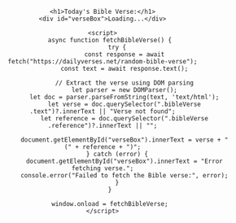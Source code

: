 <!DOCTYPE html>
<html lang="en">
<head>
    <meta charset="UTF-8">
    <meta name="viewport" content="width=device-width, initial-scale=1.0">
    <title>Daily Bible Verse</title>
    <style>
        body { font-family: Arial, sans-serif; text-align: center; padding: 50px; }
        #verseBox { font-size: 24px; font-weight: bold; margin-top: 20px; }
    </style>
</head>
<body>

    <h1>Today's Bible Verse:</h1>
    <div id="verseBox">Loading...</div>

    <script>
        async function fetchBibleVerse() {
            try {
                const response = await fetch("https://dailyverses.net/random-bible-verse");
                const text = await response.text();
                
                // Extract the verse using DOM parsing
                let parser = new DOMParser();
                let doc = parser.parseFromString(text, 'text/html');
                let verse = doc.querySelector(".bibleVerse .text")?.innerText || "Verse not found";
                let reference = doc.querySelector(".bibleVerse .reference")?.innerText || "";

                document.getElementById("verseBox").innerText = verse + " (" + reference + ")";
            } catch (error) {
                document.getElementById("verseBox").innerText = "Error fetching verse.";
                console.error("Failed to fetch the Bible verse:", error);
            }
        }

        window.onload = fetchBibleVerse;
    </script>

</body>
</html>
